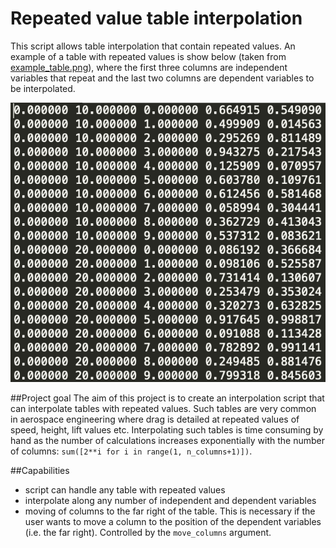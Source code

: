 # Repeated value table interpolation

This script allows table interpolation that contain repeated values.
An example of a table with repeated values is show below (taken from [example_table.png](example_table.png)), where the 
first three columns are independent variables that repeat and the last two columns are dependent variables to be 
interpolated.

![alt text](example_table.png "Sample table")

##Project goal
The aim of this project is to create an interpolation script that can interpolate tables with repeated values. Such tables
are very common in aerospace engineering where drag is detailed at repeated values of speed, height, lift values etc.
Interpolating such tables is time consuming by hand as the number of calculations increases exponentially with the number 
of columns: `sum([2**i for i in range(1, n_columns+1)])`.


##Capabilities
- script can handle any table with repeated values
- interpolate along any number of independent and dependent variables
- moving of columns to the far right of the table. This is necessary if the user wants to move a column to the position 
of the dependent variables (i.e. the far right). Controlled by the `move_columns` argument.
